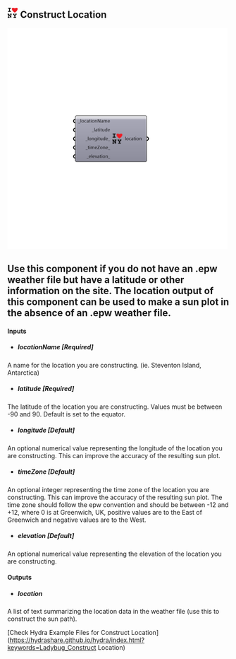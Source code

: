 ## ![](../../images/icons/Construct_Location.png) Construct Location

![](../../images/500x500/Construct_Location.png)

Use this component if you do not have an .epw weather file but have a latitude or other information on the site.
 The location output of this component can be used to make a sun plot in the absence of an .epw weather file.
 -
 

#### Inputs
* ##### locationName [Required]
A name for the location you are constructing. (ie. Steventon Island, Antarctica)
* ##### latitude [Required]
The latitude of the location you are constructing. Values must be between -90 and 90. Default is set to the equator.
* ##### longitude [Default]
An optional numerical value representing the longitude of the location you are constructing. This can improve the accuracy of the resulting sun plot.
* ##### timeZone [Default]
An optional integer representing the time zone of the location you are constructing. This can improve the accuracy of the resulting sun plot.  The time zone should follow the epw convention and should be between -12 and +12, where 0 is at Greenwich, UK, positive values are to the East of Greenwich and negative values are to the West.
* ##### elevation [Default]
An optional numerical value representing the elevation of the location you are constructing.

#### Outputs
* ##### location
A list of text summarizing the location data in the weather file (use this to construct the sun path).


[Check Hydra Example Files for Construct Location](https://hydrashare.github.io/hydra/index.html?keywords=Ladybug_Construct Location)